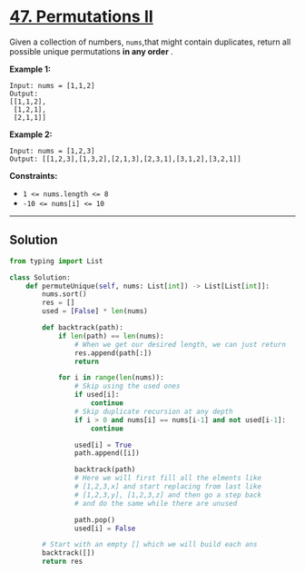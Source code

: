 # [47. Permutations II](https://leetcode.com/problems/permutations-ii/description/)

Given a collection of numbers, <code>nums</code>,that might contain duplicates, return all possible unique permutations **in any order** .

**Example 1:** 

```
Input: nums = [1,1,2]
Output:
[[1,1,2],
 [1,2,1],
 [2,1,1]]
```

**Example 2:** 

```
Input: nums = [1,2,3]
Output: [[1,2,3],[1,3,2],[2,1,3],[2,3,1],[3,1,2],[3,2,1]]
```

**Constraints:** 

- <code>1 <= nums.length <= 8</code>
- <code>-10 <= nums[i] <= 10</code>

---

## Solution

```python
from typing import List

class Solution:
    def permuteUnique(self, nums: List[int]) -> List[List[int]]:
        nums.sort()
        res = []
        used = [False] * len(nums)

        def backtrack(path):
            if len(path) == len(nums):
                # When we get our desired length, we can just return
                res.append(path[:])
                return

            for i in range(len(nums)):
                # Skip using the used ones
                if used[i]:
                    continue
                # Skip duplicate recursion at any depth
                if i > 0 and nums[i] == nums[i-1] and not used[i-1]: 
                    continue

                used[i] = True
                path.append([i])

                backtrack(path)
                # Here we will first fill all the elments like
                # [1,2,3,x] and start replacing from last like
                # [1,2,3,y], [1,2,3,z] and then go a step back
                # and do the same while there are unused

                path.pop()
                used[i] = False

        # Start with an empty [] which we will build each ans
        backtrack([])
        return res
```